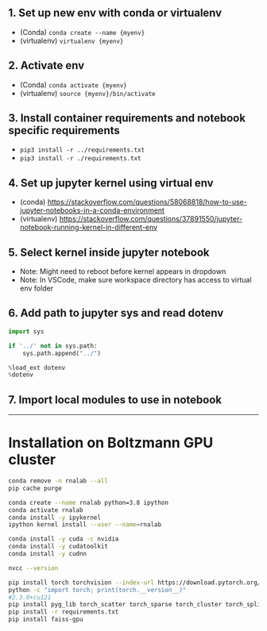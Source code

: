 
## 1. Set up new env with conda or virtualenv 

- (Conda) `conda create --name {myenv}`
- (virtualenv) `virtualenv {myenv}`

## 2. Activate env

- (Conda) `conda activate {myenv}`
- (virtualenv) `source {myenv}/bin/activate`

## 3. Install container requirements and notebook specific requirements

- `pip3 install -r ../requirements.txt`
- `pip3 install -r ./requirements.txt`

## 4. Set up jupyter kernel using virtual env

- (conda) https://stackoverflow.com/questions/58068818/how-to-use-jupyter-notebooks-in-a-conda-environment
- (virtualenv) https://stackoverflow.com/questions/37891550/jupyter-notebook-running-kernel-in-different-env

## 5. Select kernel inside jupyter notebook

- Note: Might need to reboot before kernel appears in dropdown
- Note: In VSCode, make sure workspace directory has access to virtual env folder

## 6. Add path to jupyter sys and read dotenv

```py
import sys

if '../' not in sys.path:
    sys.path.append("../")

%load_ext dotenv
%dotenv
```

## 7. Import local modules to use in notebook

---

# Installation on Boltzmann GPU cluster

```sh
conda remove -n rnalab --all
pip cache purge

conda create --name rnalab python=3.8 ipython
conda activate rnalab
conda install -y ipykernel
ipython kernel install --user --name=rnalab

conda install -y cuda -c nvidia
conda install -y cudatoolkit
conda install -y cudnn

nvcc --version

pip install torch torchvision --index-url https://download.pytorch.org/whl/cu121
python -c "import torch; print(torch.__version__)"
#2.3.0+cu121
pip install pyg_lib torch_scatter torch_sparse torch_cluster torch_spline_conv -f https://data.pyg.org/whl/torch-2.3.0+cu121.html
pip install -r requirements.txt
pip install faiss-gpu
```